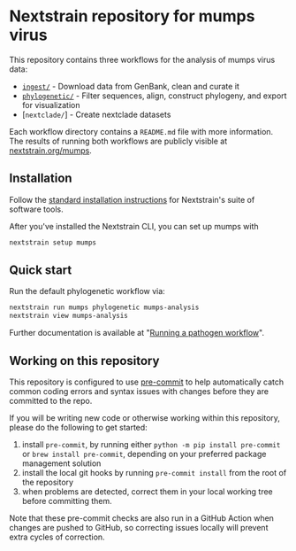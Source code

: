 # Nextstrain repository for mumps virus

This repository contains three workflows for the analysis of mumps virus data:

- [`ingest/`] - Download data from GenBank, clean and curate it
- [`phylogenetic/`][] - Filter sequences, align, construct phylogeny,
  and export for visualization
- [`nextclade/`] - Create nextclade datasets

Each workflow directory contains a `README.md` file with more
information. The results of running both workflows are publicly
visible at [nextstrain.org/mumps][].

## Installation

Follow the [standard installation instructions][] for Nextstrain's
suite of software tools.

After you've installed the Nextstrain CLI, you can set up mumps with

```bash
nextstrain setup mumps
```

## Quick start

Run the default phylogenetic workflow via:

```bash
nextstrain run mumps phylogenetic mumps-analysis
nextstrain view mumps-analysis
```

Further documentation is available at "[Running a pathogen workflow][]".

## Working on this repository

This repository is configured to use [pre-commit][] to help
automatically catch common coding errors and syntax issues with
changes before they are committed to the repo.

If you will be writing new code or otherwise working within this
repository, please do the following to get started:

1. install `pre-commit`, by running either `python -m pip install
   pre-commit` or `brew install pre-commit`, depending on your
   preferred package management solution
2. install the local git hooks by running `pre-commit install` from
   the root of the repository
3. when problems are detected, correct them in your local working tree
   before committing them.

Note that these pre-commit checks are also run in a GitHub Action when
changes are pushed to GitHub, so correcting issues locally will
prevent extra cycles of correction.

[`ingest/`]: ./ingest
[`phylogenetic/`]: ./phylogenetic
[nextstrain.org/mumps]: https://nextstrain.org/mumps
[Running a pathogen workflow]: https://docs.nextstrain.org/en/latest/tutorials/running-a-workflow.html
[pre-commit]: https://pre-commit.com
[standard installation instructions]: https://docs.nextstrain.org/en/latest/install.html
